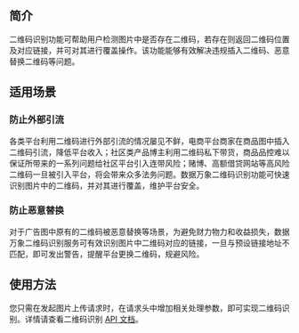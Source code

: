 ## 简介

二维码识别功能可帮助用户检测图片中是否存在二维码，若存在则返回二维码位置及对应链接，并可对其进行覆盖操作。该功能能够有效解决违规插入二维码、恶意替换二维码等问题。


## 适用场景

### 防止外部引流

各类平台利用二维码进行外部引流的情况屡见不鲜，电商平台商家在商品图中插入二维码引流，降低平台收入；社区类产品博主利用二维码私下带货，商品品控难以保证所带来的一系列问题给社区平台引入连带风险；赌博、高额借贷网站等高风险二维码一旦被引入平台，将会带来众多法务问题。数据万象二维码识别功能可快速识别图片中的二维码，并对其进行覆盖，维护平台安全。

### 防止恶意替换

对于广告图中原有的二维码被恶意替换等场景，为避免财力物力和收益损失，数据万象二维码识别服务可有效识别图片中二维码对应的链接，一旦与预设链接地址不匹配，即可发出警告，提醒平台更换二维码，规避风险。

## 使用方法

您只需在发起图片上传请求时，在请求头中增加相关处理参数，即可实现二维码识别。详情请查看二维码识别 [API 文档](https://cloud.tencent.com/document/product/460/37513)。
